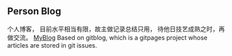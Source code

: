 ## Person Blog
个人博客， 目前水平相当有限，故主做记录总结只用， 待他日技艺成熟之时，再做交流。 
[MyBlog](https://bucheng55.github.io/)
Based on gitblog, which is a gitpages project whose articles are stored in git issues.
